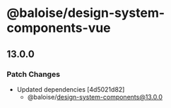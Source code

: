 # @baloise/design-system-components-vue

## 13.0.0

### Patch Changes

- Updated dependencies [4d5021d82]
  - @baloise/design-system-components@13.0.0
